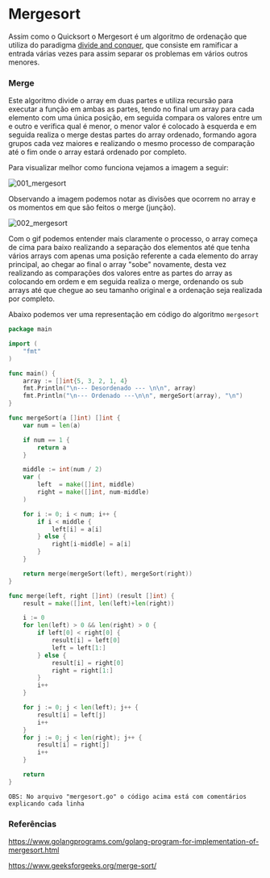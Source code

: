 # Mergesort

Assim como o Quicksort o Mergesort é um algoritmo de ordenação que utiliza do paradigma [divide and conquer](https://github.com/GuilhermehChaves/google-skills/tree/master/algoritmos/divide_and_conquer),
que consiste em ramificar a entrada várias vezes para assim separar os problemas em vários outros menores.

### Merge

Este algoritmo divide o array em duas partes e utiliza recursão para executar a função em ambas as partes,
tendo no final um array para cada elemento com uma única posição, em seguida compara os valores entre um e outro
e verifica qual é menor, o menor valor é colocado à esquerda e em seguida realiza o merge destas partes do array
ordenado, formando agora grupos cada vez maiores e realizando o mesmo processo de comparação até o fim onde o array estará ordenado
por completo.

Para visualizar melhor como funciona vejamos a imagem a seguir:

![001_mergesort](https://user-images.githubusercontent.com/48635609/91215813-638b5480-e6eb-11ea-82ca-fa414d5a5d2f.png)

Observando a imagem podemos notar as divisões que ocorrem no array e os momentos em que são feitos o merge (junção).

![002_mergesort](https://user-images.githubusercontent.com/48635609/91216255-0643d300-e6ec-11ea-82ba-2b8af5fe5b42.gif)

Com o gif podemos entender mais claramente o processo, o array começa de cima para baixo realizando a separação dos elementos até que tenha
vários arrays com apenas uma posição referente a cada elemento do array principal, ao chegar ao final o array "sobe" novamente, desta vez 
realizando as comparações dos valores entre as partes do array as colocando em ordem e em seguida realiza o merge, ordenando os sub arrays até que chegue 
ao seu tamanho original e a ordenação seja realizada por completo.

Abaixo podemos ver uma representação em código do algoritmo `mergesort`

```go
package main

import (
	"fmt"
)

func main() {
	array := []int{5, 3, 2, 1, 4}
	fmt.Println("\n--- Desordenado --- \n\n", array)
	fmt.Println("\n--- Ordenado ---\n\n", mergeSort(array), "\n")
}

func mergeSort(a []int) []int {
	var num = len(a)

	if num == 1 {
		return a
	}

	middle := int(num / 2)
	var (
		left  = make([]int, middle)
		right = make([]int, num-middle)
	)

	for i := 0; i < num; i++ {
		if i < middle {
			left[i] = a[i]
		} else {
			right[i-middle] = a[i]
		}
	}

	return merge(mergeSort(left), mergeSort(right))
}

func merge(left, right []int) (result []int) {
	result = make([]int, len(left)+len(right))

	i := 0
	for len(left) > 0 && len(right) > 0 {
		if left[0] < right[0] {
			result[i] = left[0]
			left = left[1:]
		} else {
			result[i] = right[0]
			right = right[1:]
		}
		i++
	}

	for j := 0; j < len(left); j++ {
		result[i] = left[j]
		i++
	}
	for j := 0; j < len(right); j++ {
		result[i] = right[j]
		i++
	}

	return
}

```

`OBS: No arquivo "mergesort.go" o código acima está com comentários explicando cada linha`

### Referências

https://www.golangprograms.com/golang-program-for-implementation-of-mergesort.html

https://www.geeksforgeeks.org/merge-sort/